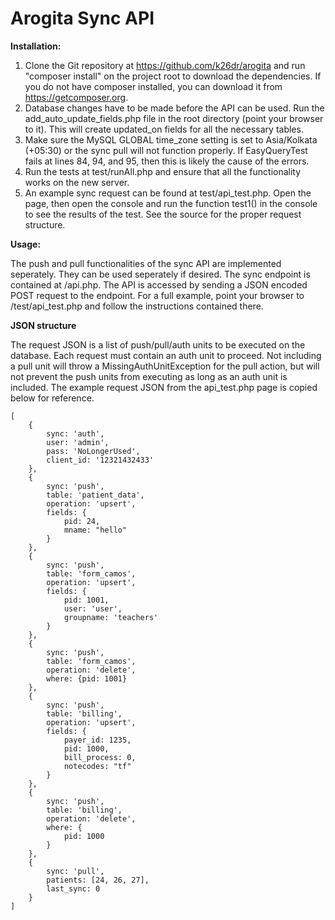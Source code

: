 Arogita Sync API
=============================

**Installation:**

1) Clone the Git repository at https://github.com/k26dr/arogita and run "composer install" on the project root to download the dependencies. If you do not have composer installed, you can download it from https://getcomposer.org.  
2) Database changes have to be made before the API can be used. Run the add_auto_update_fields.php file in the root directory (point your browser to it). This will create updated_on fields for all the necessary tables.  
3) Make sure the MySQL GLOBAL time_zone setting is set to Asia/Kolkata (+05:30) or the sync pull will not function properly. If EasyQueryTest fails at lines 84, 94, and 95, then this is likely the cause of the errors.  
4) Run the tests at test/runAll.php and ensure that all the functionality works on the new server.  
5) An example sync request can be found at test/api_test.php. Open the page, then open the console and run the function test1() in the console to see the results of the test. See the source for the proper request structure.   


**Usage:**  
  
  The push and pull functionalities of the sync API are implemented seperately. They can be used seperately if desired. The sync endpoint is contained at /api.php. The API is accessed by sending a JSON encoded POST request to the endpoint. For a full example, point your browser to /test/api_test.php and follow the instructions contained there.   
  
**JSON structure**  
  
  The request JSON is a list of push/pull/auth units to be executed on the database. Each request must contain an auth unit to proceed. Not including a pull unit will throw a MissingAuthUnitException for the pull action, but will not prevent the push units from executing as long as an auth unit is included. The example request JSON from the api_test.php page is copied below for reference. 
  
  
```
[
    {
        sync: 'auth',
        user: 'admin',
        pass: 'NoLongerUsed',
        client_id: '12321432433'
    },
    {
        sync: 'push',
        table: 'patient_data',
        operation: 'upsert',
        fields: {
            pid: 24,
            mname: "hello"
        }
    },
    {
        sync: 'push',
        table: 'form_camos',
        operation: 'upsert',
        fields: {
            pid: 1001,
            user: 'user',
            groupname: 'teachers'
        }
    },
    {
        sync: 'push',
        table: 'form_camos',
        operation: 'delete',
        where: {pid: 1001}
    },
    {
        sync: 'push',
        table: 'billing',
        operation: 'upsert',
        fields: {
            payer_id: 1235,
            pid: 1000,
            bill_process: 0,
            notecodes: "tf"
        }
    },
    {
        sync: 'push',
        table: 'billing',
        operation: 'delete',
        where: {
            pid: 1000
        }
    },
    {
        sync: 'pull',
        patients: [24, 26, 27],
        last_sync: 0
    }
]
```
  
